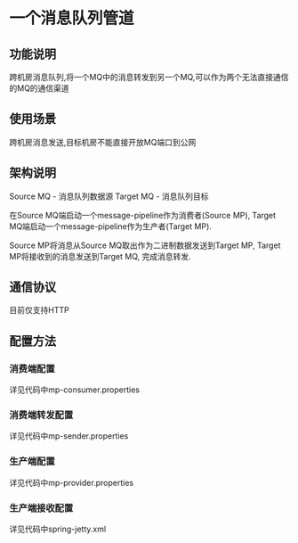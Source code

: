 # 一个消息队列管道

## 功能说明

跨机房消息队列,将一个MQ中的消息转发到另一个MQ,可以作为两个无法直接通信的MQ的通信渠道

## 使用场景

跨机房消息发送,目标机房不能直接开放MQ端口到公网

## 架构说明

Source MQ - 消息队列数据源
Target MQ - 消息队列目标

在Source MQ端启动一个message-pipeline作为消费者(Source MP), Target MQ端启动一个message-pipeline作为生产者(Target MP).

Source MP将消息从Source MQ取出作为二进制数据发送到Target MP, Target MP将接收到的消息发送到Target MQ, 完成消息转发.

## 通信协议

目前仅支持HTTP

## 配置方法

### 消费端配置

详见代码中mp-consumer.properties

### 消费端转发配置

详见代码中mp-sender.properties

### 生产端配置

详见代码中mp-provider.properties

### 生产端接收配置

详见代码中spring-jetty.xml